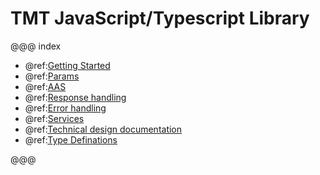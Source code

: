 # TMT JavaScript/Typescript Library

@@@ index

 - @ref:[Getting Started](common/getting-started.md)
 - @ref:[Params](params/index.md)
 - @ref:[AAS](aas/csw-aas-js.md)
 - @ref:[Response handling](common/response-handling.md)
 - @ref:[Error handling](common/error-handling.md)
 - @ref:[Services](services/index.md)
 - @ref:[Technical design documentation](technical/index.md)
 - @ref:[Type Definations](common/ts-docs.md)

@@@
